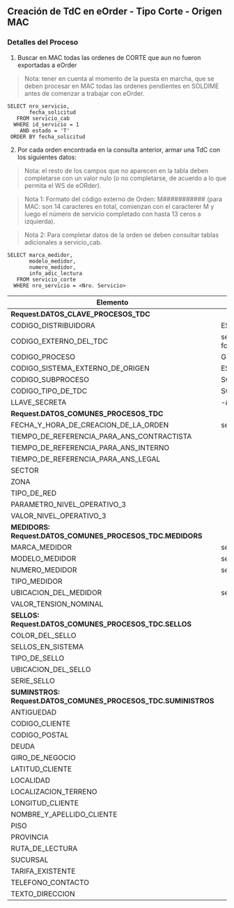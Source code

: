 ## Creación de TdC en eOrder - Tipo Corte - Origen MAC
### Detalles del Proceso


1. Buscar en MAC todas las ordenes de CORTE que aun no fueron exportadas a eOrder

> Nota: tener en cuenta al momento de la puesta en marcha, que se deben procesar en MAC todas las ordenes pendientes en SOLDIME antes de comenzar a trabajar con eOrder.

~~~
SELECT nro_servicio,
       fecha_solicitud
   FROM servicio_cab 
  WHERE id_servicio = 1 
    AND estado = 'T' 
 ORDER BY fecha_solicitud
~~~

2. Por cada orden encontrada en la consulta anterior, armar una TdC con los siguientes datos:

> Nota: el resto de los campos que no aparecen en la tabla deben completarse con un valor nulo (o no completarse, de acuerdo a lo que permita el WS de eORder).

> Nota 1: Formato del código externo de Orden: M########### (para MAC: son 14 caracteres en total, comienzan con el caracterer M y luego el número de servicio completado con hasta 13 ceros a izquierda). 
  
> Nota 2: Para completar datos de la orden se deben consultar tablas adicionales a servicio_cab.

~~~
SELECT marca_medidor,
       modelo_medidor,
       numero_medidor,
       info_adic_lectura
   FROM servicio_corte 
  WHERE nro_servicio = <Nro. Servicio>
~~~

| Elemento | Valor |
| --------- | --------- | 
| **Request.DATOS_CLAVE_PROCESOS_TDC** |  |
| CODIGO_DISTRIBUIDORA | ESU |
| CODIGO_EXTERNO_DEL_TDC | servicio_cab.nro_servicio con formato (ver Nota 1) |
| CODIGO_PROCESO | GI |
| CODIGO_SISTEMA_EXTERNO_DE_ORIGEN | ESUMAC |
| CODIGO_SUBPROCESO | SCR |
| CODIGO_TIPO_DE_TDC | SCR.01 |
| LLAVE_SECRETA | -*Definir*- |
| **Request.DATOS_COMUNES_PROCESOS_TDC** | |
| FECHA_Y_HORA_DE_CREACION_DE_LA_ORDEN | servicio_cab.fecha_solicitud |
| TIEMPO_DE_REFERENCIA_PARA_ANS_CONTRACTISTA | |
| TIEMPO_DE_REFERENCIA_PARA_ANS_INTERNO | |
| TIEMPO_DE_REFERENCIA_PARA_ANS_LEGAL | |
| SECTOR | |
| ZONA | |
| TIPO_DE_RED | |
| PARAMETRO_NIVEL_OPERATIVO_3 | |
| VALOR_NIVEL_OPERATIVO_3 | |
| **MEDIDORS: Request.DATOS_COMUNES_PROCESOS_TDC.MEDIDORS** | |
| MARCA_MEDIDOR | servicio_corte.marca_medidor |
| MODELO_MEDIDOR | servicio_corte.modelo_medidor |
| NUMERO_MEDIDOR | servicio_corte.numero_medidor |
| TIPO_MEDIDOR | |
| UBICACION_DEL_MEDIDOR | servicio_corte.info_adic_lectura |
| VALOR_TENSION_NOMINAL | |
| **SELLOS: Request.DATOS_COMUNES_PROCESOS_TDC.SELLOS** | |
| COLOR_DEL_SELLO | |
| SELLOS_EN_SISTEMA | |
| TIPO_DE_SELLO | |
| UBICACION_DEL_SELLO | |
| SERIE_SELLO | |
| **SUMINSTROS: Request.DATOS_COMUNES_PROCESOS_TDC.SUMINISTROS** | |
| ANTIGUEDAD  |
| CODIGO_CLIENTE | | 
| CODIGO_POSTAL | |
| DEUDA | |
| GIRO_DE_NEGOCIO | |
| LATITUD_CLIENTE | |
| LOCALIDAD | |
| LOCALIZACION_TERRENO | |
| LONGITUD_CLIENTE | |
| NOMBRE_Y_APELLIDO_CLIENTE | |
| PISO | |
| PROVINCIA | |
| RUTA_DE_LECTURA | |
| SUCURSAL | |
| TARIFA_EXISTENTE | |
| TELEFONO_CONTACTO | |
| TEXTO_DIRECCION | |


